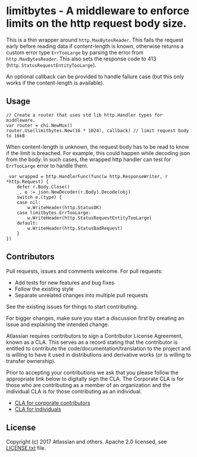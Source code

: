 # limitbytes - A middleware to enforce limits on the http request body size.

This is a thin wrapper around `http.MaxBytesReader`. This fails the request early
before reading data if content-length is known, otherwise returns a custom
error type `ErrTooLarge` by parsing the error from `http.MaxBytesReader`. This
also sets the response code to 413 (`http.StatusRequestEntityTooLarge`).

An optional callback can be provided to handle failure case (but this only
works if the content-length is available).

## Usage

```golang
// Create a router that uses std lib http.Handler types for middleware.
var router = chi.NewMux()
router.Use(limitbytes.New(16 * 1024), callback) // limit request body to 16kB
```

When content-length is unknown, the request body has to be read to know if the
limit is breached. For example, this could happen while decoding json from the
body. In such cases, the wrapped http handler can test for `ErrTooLarge` error
to handle them.

```golang
 var wrapped = http.HandlerFunc(func(w http.ResponseWriter, r *http.Request) {
	defer r.Body.Close()
	_, e := json.NewDecoder(r.Body).Decode(obj)
	switch e.(type) {
	case nil:
		w.WriteHeader(http.StatusOK)
	case limitbytes.ErrTooLarge:
		w.WriteHeader(http.StatusRequestEntityTooLarge)
	default:
		w.WriteHeader(http.StatusBadRequest)
	}
})
```

## Contributors

Pull requests, issues and comments welcome. For pull requests:

* Add tests for new features and bug fixes
* Follow the existing style
* Separate unrelated changes into multiple pull requests

See the existing issues for things to start contributing.

For bigger changes, make sure you start a discussion first by creating
an issue and explaining the intended change.

Atlassian requires contributors to sign a Contributor License Agreement,
known as a CLA. This serves as a record stating that the contributor is
entitled to contribute the code/documentation/translation to the project
and is willing to have it used in distributions and derivative works
(or is willing to transfer ownership).

Prior to accepting your contributions we ask that you please follow the appropriate
link below to digitally sign the CLA. The Corporate CLA is for those who are
contributing as a member of an organization and the individual CLA is for
those contributing as an individual.

* [CLA for corporate contributors](https://na2.docusign.net/Member/PowerFormSigning.aspx?PowerFormId=e1c17c66-ca4d-4aab-a953-2c231af4a20b)
* [CLA for individuals](https://na2.docusign.net/Member/PowerFormSigning.aspx?PowerFormId=3f94fbdc-2fbe-46ac-b14c-5d152700ae5d)

## License

Copyright (c) 2017 Atlassian and others.
Apache 2.0 licensed, see [LICENSE.txt](LICENSE.txt) file.
